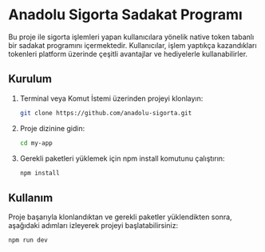 # Anadolu Sigorta Sadakat Programı

Bu proje ile sigorta işlemleri yapan kullanıcılara yönelik native token tabanlı bir sadakat programını içermektedir. Kullanıcılar, işlem yaptıkça kazandıkları tokenleri platform üzerinde çeşitli avantajlar ve hediyelerle kullanabilirler.

## Kurulum

1. Terminal veya Komut İstemi üzerinden projeyi klonlayın:

   ```bash
   git clone https://github.com/anadolu-sigorta.git
   ```

2. Proje dizinine gidin:

   ```bash
   cd my-app
   ```

3. Gerekli paketleri yüklemek için npm install komutunu çalıştırın:

   ```bash
   npm install
   ```

## Kullanım

Proje başarıyla klonlandıktan ve gerekli paketler yüklendikten sonra, aşağıdaki adımları izleyerek projeyi başlatabilirsiniz:

```bash
npm run dev
```
